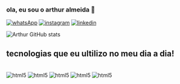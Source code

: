 ### ola, eu sou o arthur almeida 👋
[![whatsApp](https://img.shields.io/badge/WhatsApp-25D366?style=for-the-badge&logo=whatsapp&logoColor=white)](https://wa.me/5521970407625)
[![instagram](https://img.shields.io/badge/Instagram-E4405F?style=for-the-badge&logo=instagram&logoColor=white)](https://instagram.com/arthur__luiz_)
[![linkedin](https://img.shields.io/badge/LinkedIn-0077B5?style=for-the-badge&logo=linkedin&logoColor=white)](https://www.linkedin.com/in/arthuralmeida0101/)


![Arthur GitHub stats](https://github-readme-stats.vercel.app/api?username=Arthurluizal&show_icons=true&theme=dracula)

## tecnologias que eu ultilizo no meu dia a dia!

<div style="display: inline_block"><br/>
  <img align="center" alt="html5" src="https://img.shields.io/badge/HTML-239120?style=for-the-badge&logo=html5&logoColor=white"/>
   <img align="center" alt="html5" src="https://img.shields.io/badge/CSS-239120?&style=for-the-badge&logo=css3&logoColor=white"/>
   <img align="center" alt="html5" src="https://img.shields.io/badge/JavaScript-F7DF1E?style=for-the-badge&logo=javascript&logoColor=black"/>
  <img align="center" alt="html5" src="https://img.shields.io/badge/React-20232A?style=for-the-badge&logo=react&logoColor=61DAFB"/>
   <img align="center" alt="html5" src="https://img.shields.io/badge/Go-00ADD8?style=for-the-badge&logo=go&logoColor=white"/>
 
  </div>
